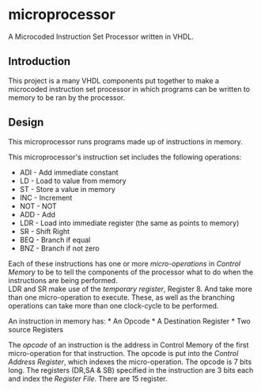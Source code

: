 # microprocessor
A Microcoded Instruction Set Processor written in VHDL.

## Introduction
This project is a many VHDL components put together to make a microcoded instruction set processor in which programs can be written to memory to be ran by the processor.

## Design
This microprocessor runs programs made up of instructions in memory.

This microprocessor's instruction set includes the following operations:
* ADI - Add immediate constant
* LD  - Load to value from memory
* ST  - Store a value in memory
* INC - Increment
* NOT - NOT
* ADD - Add
* LDR - Load into immediate register (the same as points to memory)
* SR  - Shift Right
* BEQ - Branch if equal
* BNZ - Branch if not zero

Each of these instructions has one or more _micro-operations_ in _Control Memory_ to be to tell the components of the processor what to do when the instructions are being performed.  
  LDR and SR make use of the _temporary register_, Register 8. And take more than one micro-operation to execute. These, as well as the branching operations can take more than one clock-cycle to be performed.  
  
  An instruction in memory has:
    * An Opcode
    * A Destination Register
    * Two source Registers

The _opcode_ of an instruction is the address in Control Memory of the first micro-operation for that instruction. The opcode is put into the _Control Address Register_, which indexes the micro-operation. The opcode is 7 bits long. The registers (DR,SA & SB) specified in the instruction are 3 bits each and index the _Register File_. There are 15 register.
  

